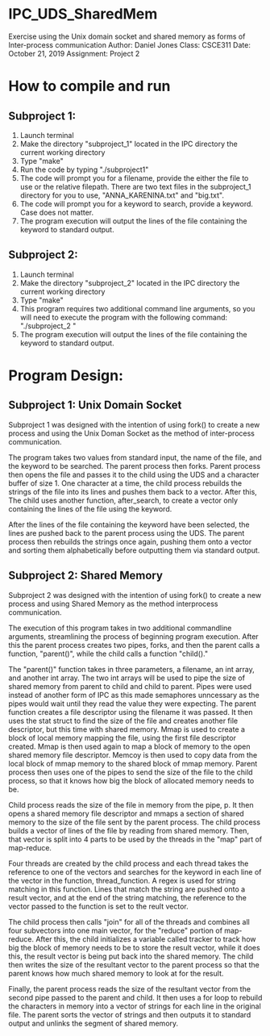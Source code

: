 # IPC_UDS_SharedMem
Exercise using the Unix domain socket and shared memory as forms of Inter-process communication
Author: Daniel Jones
Class: CSCE311
Date: October 21, 2019
Assignment: Project 2

# How to compile and run

## Subproject 1:

1. Launch terminal 
2. Make the directory "subproject_1" located in the IPC directory the current 
    working directory 
3. Type "make"
4. Run the code by typing "./subproject1"
5. The code will prompt you for a filename, provide the either the file to use
    or the relative filepath. There are two text files in the subproject_1 
    directory for you to use, "ANNA_KARENINA.txt" and "big.txt".
6. The code will prompt you for a keyword to search, provide a keyword. Case 
    does not matter.
7. The program execution will output the lines of the file containing the 
    keyword to standard output.



## Subproject 2:

1. Launch terminal 
2. Make the directory "subproject_2" located in the IPC directory the current 
    working directory 
3. Type "make"            
4. This program requires two additional command line arguments, so you will 
    need to execute the program with the following command:
    "./subproject_2 <filename> <keyword>"
6. The program execution will output the lines of the file containing the 
    keyword to standard output.   


# Program Design:

## Subproject 1: Unix Domain Socket

Subproject 1 was designed with the intention of using fork() to create a new process and 
using the Unix Doman Socket as the method of inter-process communication. 

The program takes two values from standard input, the name of the file, and the keyword to 
be searched. The parent process then forks. Parent process then opens the file and passes it
to the child using the UDS and a character buffer of size 1. One character at a time, the child 
process rebuilds the strings of the file into its lines and pushes them back to a vector. After this,
The child uses another function, after_search, to create a vector only containing the lines of the 
file using the keyword. 

After the lines of the file containing the keyword have been selected, the lines are pushed back to 
the parent process using the UDS. The parent process then rebuilds the strings once again, pushing them
onto a vector and sorting them alphabetically before outputting them via standard output.

## Subproject 2: Shared Memory 

Subproject 2 was designed with the intention of using fork() to create a new process and using Shared Memory as the method interprocess communication.

The execution of this program takes in two additional commandline arguments, streamlining the process of beginning
program execution. After this the parent process creates two pipes, forks, and then the parent calls a function,
"parent()", while the child calls a function "child()." 

The "parent()" function takes in three parameters, a filename, an int array, and another int array. The two int arrays
will be used to pipe the size of shared memory from parent to child and child to parent. Pipes were used instead of 
another form of IPC as this made semaphores unncessary as the pipes would wait until they read the value they were expecting. 
The parent function creates a file descriptor using the filename it was passed. It then uses the stat struct to find the size
of the file and creates another file descriptor, but this time with shared memory. Mmap is used to create a block of local 
memory mapping the file, using the first file descriptor created. Mmap is then used again to map a block of memory to the 
open shared memory file descriptor. Memcoy is then used to copy data from the local block of mmap memory to the shared block 
of mmap memory. Parent process then uses one of the pipes to send the size of the file to the child process, so that it knows 
how big the block of allocated memory needs to be.

Child process reads the size of the file in memory from the pipe, p. It then opens a shared memory file descriptor and 
mmaps a section of shared memory to the size of the file sent by the parent process. The child process builds a vector 
of lines of the file by reading from shared memory. Then, that vector is split into 4 parts to be used by the threads
in the "map" part of map-reduce. 

Four threads are created by the child process and each thread takes the reference to one of the vectors and searches for the 
keyword in each line of the vector in the function, thread_function. A regex is used for string matching in this function. 
Lines that match the string are pushed onto a result vector, and at the end of the string matching, the reference to the 
vector passed to the function is set to the reult vector.

The child process then calls "join" for all of the threads and combines all four subvectors into one main vector,
for the "reduce" portion of map-reduce. After this, the child initializes a variable called tracker to track how big the 
block of memory needs to be to store the result vector, while it does this, the result vector is being put back into the 
shared memory. The child then writes the size of the resultant vector to the parent process so that the parent knows 
how much shared memory to look at for the result.

Finally, the parent process reads the size of the resultant vector from the second pipe passed to the parent and child.
It then uses a for loop to rebuild the characters in memory into a vector of strings for each line in the original file.
The parent sorts the vector of strings and then outputs it to standard output and unlinks the segment of shared memory.



